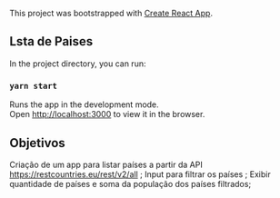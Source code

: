 This project was bootstrapped with [Create React App](https://github.com/facebook/create-react-app).

## Lsta de Paises

In the project directory, you can run:

### `yarn start`

Runs the app in the development mode.<br />
Open [http://localhost:3000](http://localhost:3000) to view it in the browser.

## Objetivos
Criação de um app para listar países a partir da API https://restcountries.eu/rest/v2/all ;
Input para filtrar os países ;
Exibir quantidade de países e soma da população dos países filtrados;
